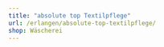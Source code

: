 ```yaml
---
title: "absolute top Textilpflege"
url: /erlangen/absolute-top-textilpflege/
shop: Wäscherei
---
```

